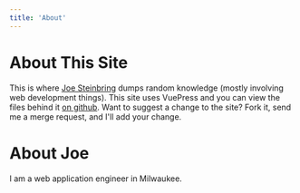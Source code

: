 ```yaml
---
title: 'About'
---
```


# About This Site

This is where [Joe Steinbring](https://jws.dev) dumps random knowledge (mostly involving web development things).  This site uses VuePress and you can view the files behind it [on github](https://github.com/steinbring/kb.jws.app).  Want to suggest a change to the site?  Fork it, send me a merge request, and I'll add your change.

# About Joe

I am a web application engineer in Milwaukee.
